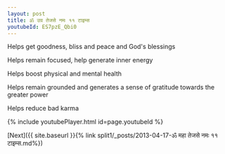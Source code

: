 ```yaml
---
layout: post
title: ॐ उग्र तेजसे नमः ११ टाइम्स
youtubeId: ES7pzE_Qbi0
---
```

 
 
Helps get goodness, bliss and peace and God's blessings
 
Helps remain focused, help generate inner energy 
 
Helps boost physical and mental health 
 
Helps remain grounded and generates a sense of gratitude towards the greater power 
 
Helps reduce bad karma
 
 
 
 


{% include youtubePlayer.html id=page.youtubeId %}
 
[Next]({{ site.baseurl }}{% link  split1/_posts/2013-04-17-ॐ महा तेजसे नमः ११ टाइम्स.md%})
 

